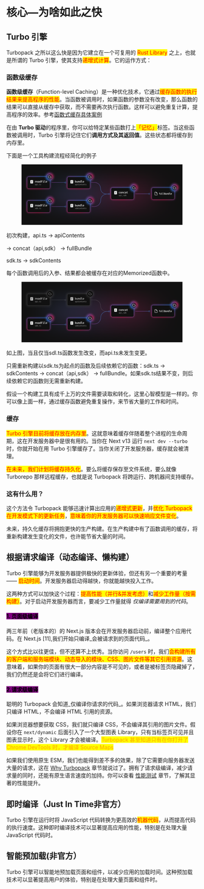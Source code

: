 # 核心—为啥如此之快

## Turbo 引擎

Turbopack 之所以这么快是因为它建立在一个可复用的 <mark style="color:red;">Rust Library</mark> 之上，也就是所谓的 Turbo 引擎，使其支持<mark style="color:red;">递增式计算</mark>。它的运作方式：

### 函数级缓存

**函数级缓存**（Function-level Caching）是一种优化技术，它通过<mark style="color:red;">缓存函数的执行结果来提高程序的性能</mark>。当函数被调用时，如果函数的参数没有改变，那么函数的结果可以直接从缓存中获取，而不需要再次执行函数。这样可以避免重复计算，提高程序的效率。参考[函数式缓存具体案例](../../qian-duan-ji-chu/javascript/index.md#han-shu-shi-huan-cun)

在由 **Turbo 驱动**的程序里，你可以给特定某些函数打上<mark style="color:red;">「记忆」</mark>标签。当这些函数被调用时，Turbo 引擎将记住它们**调用方式及其返回值**。这些状态都将缓存到内存里。

下面是一个工具构建流程经简化的例子

<figure><img src="../../.gitbook/assets/image (59).png" alt=""><figcaption></figcaption></figure>

初次构建，api.ts -> apiContents

&#x20;                                                               \->  concat（api,sdk） ->  fullBundle

&#x20;                  sdk.ts -> sdkContents

每个函数调用后的入参、结果都会被缓存在对应的Memorized函数中。

<figure><img src="../../.gitbook/assets/image (60).png" alt=""><figcaption></figcaption></figure>

如上图，当且仅当sdl.ts函数发生改变，而api.ts未发生变更。

只需重新构建以sdk.ts为起点的函数及后续依赖它的函数：sdk.ts -> sdkContents  ->  concat（api,sdk） ->  fullBundle。如果sdk.ts结果不变，则后续依赖它的函数则无需重新构建。

假设一个构建工具有成千上万的文件需要读取和转化，这里心智模型是一样的。你可以像上面一样，通过缓存函数避免重复操作，来节省大量的工作和时间。

### 缓存

<mark style="color:red;">Turbo 引擎目前将缓存放在内存里</mark>。这就意味着缓存伴随着整个进程的生命周期，这在开发服务器中是很有用的。当你在 Next v13 运行 `next dev --turbo` 时，你就开始在用 Turbo 引擎缓存了。当你关闭了开发服务器，缓存就会被清理。

<mark style="color:red;">在未来，我们计划将缓存持久化</mark>。要么将缓存保存至文件系统，要么就像 Turborepo 那样远程缓存，也就是说 Turbopack 将跨运行、跨机器间支持缓存。

### 这有什么用？

这个方法令 Turbopack 能够迅速计算出应用的<mark style="color:red;">递增式更新</mark>，并<mark style="color:red;">优化 Turbopack 在开发模式下的更新任务</mark>，<mark style="color:red;">意味着你的开发服务器可以快速响应文件变化</mark>。

未来，持久化缓存将拥抱更快的生产构建。在生产构建中有了函数调用的缓存，将重新构建发生变化的文件，也许能节省大量的时间。

## 根据请求编译（动态编译、懒构建）

Turbo 引擎能够为开发服务器提供极快的更新体验，但还有另一个重要的考量 —— <mark style="color:red;">启动时间</mark>。开发服务器启动得越快，你就能越快投入工作。

这两种方式可以加快这个过程：<mark style="color:red;">提高性能（并行&并发考虑）</mark>和<mark style="color:red;">减少工作量（按需构建）</mark>。对于启动开发服务器而言，要减少工作量就得 _仅编译需要用到的代码_。

#### <mark style="background-color:purple;">1. 页面级编译</mark>

两三年前（老版本的）的 Next.js 版本会在开发服务器启动前，编译整个应用代码。在 Next.js \[11],我们开始只编译_会被请求到的页面代码_。

这个方式比以往更佳，但不还算不上优秀。当你访问 `/users` 时，我们<mark style="color:red;">会构建所有的客户端和服务端模块、动态导入的模块、CSS、图片文件等其它引用资源</mark>。这意味着，如果你的页面有很大一部分内容是不可见的，或者是被标签页隐藏掉了，我们仍然还是会将它们进行编译。

#### <mark style="background-color:purple;">2.请求级编译</mark>

聪明的 Turbopack 会知道_仅编译你请求的代码_。如果浏览器请求 HTML，我们只编译 HTML，不会编译 HTML 引用的资源。

如果浏览器想要获取 CSS，我们就只编译 CSS，不会编译其引用的图片文件。假设你在 `next/dynamic` 后面引入了一个大型图表 Library，只有当标签页可见并且图表显示时，这个 Library 才会被编译。<mark style="color:orange;">Turbopack 甚至知道只有在你打开了 Chrome DevTools 时，才编译 Source Maps</mark>

如果我们使用原生 ESM，我们也能得到差不多的效果，除了它需要向服务器发送大量的请求，这在 [Why Turbopack](https://turbo.hector.im/pack/docs/why-turbopack) 章节就说过了。拥有了请求级编译，减少请求量的同时，还能有原生语言速度的加持。你可以查看 [性能测试](https://turbo.hector.im/pack/docs/benchmarks) 章节，了解其显著的性能提升。

## 即时编译（Just In Time**非官方**）

Turbo 引擎在运行时将 JavaScript 代码转换为更高效的<mark style="color:red;">机器代码</mark>，从而提高代码的执行速度。这种即时编译技术可以显著提高应用的性能，特别是在处理大量 JavaScript 代码时。

## **智能预加载(非官方）**

Turbo 引擎可以智能地预加载页面和组件，以减少应用的加载时间。这种预加载技术可以显著提高用户的体验，特别是在处理大量页面和组件时。
